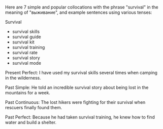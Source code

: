 Here are 7 simple and popular collocations with the phrase "survival" in the meaning of "выживание", and example sentences using various tenses:

Survival
- survival skills
- survival guide
- survival kit 
- survival training
- survival rate
- survival story
- survival mode

Present Perfect:
I have used my survival skills several times when camping in the wilderness. 

Past Simple: 
He told an incredible survival story about being lost in the mountains for a week.

Past Continuous:
The lost hikers were fighting for their survival when rescuers finally found them.

Past Perfect:
Because he had taken survival training, he knew how to find water and build a shelter.